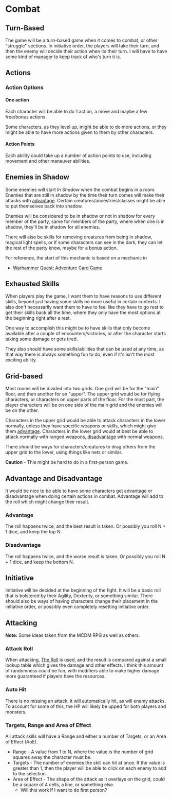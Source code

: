 # Combat

## Turn-Based

The game will be a turn-based game when it comes to combat, or other "struggle" sections. In initiative order, the players will take their turn, and then the enemy will decide their action when its their turn. I will have to have some kind of manager to keep track of who's turn it is.

## Actions

### Action Options

#### One action

Each character will be able to do 1 action, a move and maybe a few free/bonus actions.

Some characters, as they level up, might be able to do more actions, or they might be able to have more actions given to them by other characters.

#### Action Points

Each ability could take up a number of action points to use, including movement and other maneuver abilities.

## Enemies in Shadow

Some enemies will start _In Shadow_ when the combat begins in a room. Enemies that are still in shadow by the time their turn comes will make their attacks with [advantage](#advantage). Certain creatures/ancestries/classes might be able to put themselves back into shadow.

Enemies will be considered to be in shadow or not in shadow for every member of the party, same for members of the party, where when one is in shadow, they'll be in shadow for all enemies.

There will also be skills for removing creatures from being in shadow, magical light spells, or if some characters can see in the dark, they can let the rest of the party know, maybe for a bonus action.

For reference, the start of this mechanic is based on a mechanic in

-   [Warhammer Quest: Adventure Card Game](https://boardgamegeek.com/boardgame/181521/warhammer-quest-adventure-card-game)

## Exhausted Skills

When players play the game, I want them to have reasons to use different skills, beyond just having some skills be more useful in certain contexts. I also don't necessarily want them to have to feel like they have to go rest to get their skills back all the time, where they only have the most options at the beginning right after a rest.

One way to accomplish this might be to have skills that only become available after a couple of encounters/victories, or after the character starts taking some damage or gets tired.

They also should have some skills/abilities that can be used at any time, as that way there is always something fun to do, even if it's isn't the most exciting ability.

## Grid-based

Most rooms will be divided into two grids. One grid will be for the "main" floor, and then another for an "upper". The upper grid would be for flying characters, or characters on upper parts of the floor. For the most part, the player characters will be on one side of the main grid and the enemies will be on the other.

Characters in the upper grid would be able to attack characters in the lower normally, unless they have specific weapons or skills, which might give them [advantage](#advantage). Characters in the lower grid would at best be able to attack normally with ranged weapons, [disadvantage](#disadvantage) with normal weapons.

There should be ways for characters/creatures to drag others from the upper grid to the lower, using things like nets or similar.

**Caution** - This might be hard to do in a first-person game.

## Advantage and Disadvantage

It would be nice to be able to have some characters get advantage or disadvantage when doing certain actions in combat. Advantage will add to the roll which might change their result.

### Advantage

The roll happens twice, and the best result is taken. Or possibly you roll N + 1 dice, and keep the top N.

### Disadvantage

The roll happens twice, and the worse result is taken. Or possibly you roll N + 1 dice, and keep the bottom N.

## Initiative

Initiative will be decided at the beginning of the fight. It will be a basic roll that is bolstered by their Agility, Dexterity, or something similar. There should also be ways of having characters change their placement in the initiative order, or possibly even completely resetting initiative order.

## Attacking

**Note:** Some ideas taken from the MCDM RPG as well as others.

### Attack Roll

When attacking, [The Roll](./the_roll.md) is used, and the result is compared against a small lookup table which gives the damage and other effects. I think this amount of randomness could be fun, with modifiers able to make higher damage more guaranteed if players have the resources.

### Auto Hit

There is no missing an attack, it will automatically hit, as will enemy attacks. To account for some of this, the HP will likely be upped for both players and monsters.

### Targets, Range and Area of Effect

All attack skills will have a Range and either a number of Targets, or an Area of Effect (AoE).

-   Range - A value from 1 to N, where the value is the number of grid squares away the character must be.
-   Targets - The number of enemies the skill can hit at once. If the value is greater than 1, then the player will be able to click on each enemy to add to the selection.
-   Area of Effect - The shape of the attack as it overlays on the grid, could be a square of 4 cells, a line, or something else.
    -   Will this work if I want to do first person?
